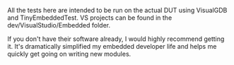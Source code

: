 All the tests here are intended to be run on the actual DUT using VisualGDB and TinyEmbeddedTest. VS projects
can be found in the dev/VisualStudio/Embedded folder.

If you don't have their software already, I would highly recommend getting it. It's dramatically simplified 
my embedded developer life and helps me quickly get going on writing new modules.